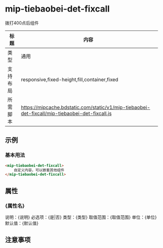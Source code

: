 # mip-tiebaobei-det-fixcall

拨打400点后组件

标题|内容
----|----
类型|通用
支持布局|responsive,fixed-height,fill,container,fixed
所需脚本|https://mipcache.bdstatic.com/static/v1/mip-tiebaobei-det-fixcall/mip-tiebaobei-det-fixcall.js

## 示例

### 基本用法
```html
<mip-tiebaobei-det-fixcall>
    自定义内容，可以嵌套其他组件
</mip-tiebaobei-det-fixcall>
```

## 属性

### {属性名}

说明：{说明}
必选项：{是|否}
类型：{类型}
取值范围：{取值范围}
单位：{单位}
默认值：{默认值}

## 注意事项

